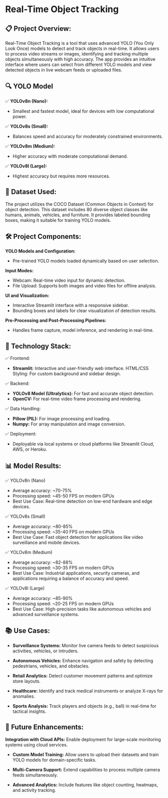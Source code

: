 # Real-Time Object Tracking

## 📋 Project Overview:
Real-Time Object Tracking is a tool that uses advanced YOLO (You Only Look Once) models to detect and track objects in real-time. It allows users to process video streams or images, identifying and tracking multiple objects simultaneously with high accuracy. The app provides an intuitive interface where users can select from different YOLO models and view detected objects in live webcam feeds or uploaded files.

## 🔍 YOLO Model
 ✅ **YOLOv8n (Nano):**
- Smallest and fastest model, ideal for devices with low computational power.
  
 ✅ **YOLOv8s (Small):**
- Balances speed and accuracy for moderately constrained environments.
  
 ✅ **YOLOv8m (Medium):**
- Higher accuracy with moderate computational demand.
  
 ✅ **YOLOv8l (Large):**
- Highest accuracy but requires more resources.

## 📌 Dataset Used:
The project utilizes the COCO Dataset (Common Objects in Context) for object detection. This dataset includes 80 diverse object classes like humans, animals, vehicles, and furniture. It provides labeled bounding boxes, making it suitable for training YOLO models.

## 🛠️ Project Components:
 **YOLO Models and Configuration:**
- Pre-trained YOLO models loaded dynamically based on user selection.

 **Input Modes:**
- Webcam: Real-time video input for dynamic detection.
- File Upload: Supports both images and video files for offline analysis.
  
 **UI and Visualization:**
- Interactive Streamlit interface with a responsive sidebar.
- Bounding boxes and labels for clear visualization of detection results.

 **Pre-Processing and Post-Processing Pipelines:**
- Handles frame capture, model inference, and rendering in real-time.

##  🤖 Technology Stack:
 ✅ Frontend:
- **Streamlit:** Interactive and user-friendly web interface.
  HTML/CSS Styling: For custom background and sidebar design.
  
 ✅ Backend:
- **YOLOv8 Model (Ultralytics):** For fast and accurate object detection.
- **OpenCV:** For real-time video frame processing and rendering.
  
 ✅ Data Handling:
- **Pillow (PIL):** For image processing and loading.
- **Numpy:** For array manipulation and image conversion.
  
 ✅ Deployment:
 - Deployable via local systems or cloud platforms like Streamlit Cloud, AWS, or Heroku.

## 📊 Model Results:
 ✅ YOLOv8n (Nano)
- Average accuracy: ~70-75%
- Processing speed: ~45-50 FPS on modern GPUs
- Best Use Case: Real-time detection on low-end hardware and edge devices.
  
 ✅ YOLOv8s (Small)
- Average accuracy: ~80-85%
- Processing speed: ~35-40 FPS on modern GPUs
- Best Use Case: Fast object detection for applications like video surveillance and mobile devices.
  
 ✅ YOLOv8m (Medium)
- Average accuracy: ~82-88%
- Processing speed: ~30-35 FPS on modern GPUs
- Best Use Case: Industrial applications, security cameras, and applications requiring a balance of accuracy and speed.
  
 ✅ YOLOv8l (Large)
- Average accuracy: ~85-90%
- Processing speed: ~20-25 FPS on modern GPUs
- Best Use Case: High-precision tasks like autonomous vehicles and advanced surveillance systems.

## 📚 Use Cases:
- **Surveillance Systems:**
 Monitor live camera feeds to detect suspicious activities, vehicles, or intruders.
  
- **Autonomous Vehicles:**
 Enhance navigation and safety by detecting pedestrians, vehicles, and obstacles.
  
- **Retail Analytics:**
 Detect customer movement patterns and optimize store layouts.
  
- **Healthcare:**
 Identify and track medical instruments or analyze X-rays for anomalies.
  
- **Sports Analysis:**
 Track players and objects (e.g., ball) in real-time for tactical insights.

## 📝 Future Enhancements:
 **Integration with Cloud APIs:**
 Enable deployment for large-scale monitoring systems using cloud services.
  
- **Custom Model Training:**
 Allow users to upload their datasets and train YOLO models for domain-specific tasks.
  
- **Multi-Camera Support:**
 Extend capabilities to process multiple camera feeds simultaneously.
  
- **Advanced Analytics:**
 Include features like object counting, heatmaps, and activity tracking.







